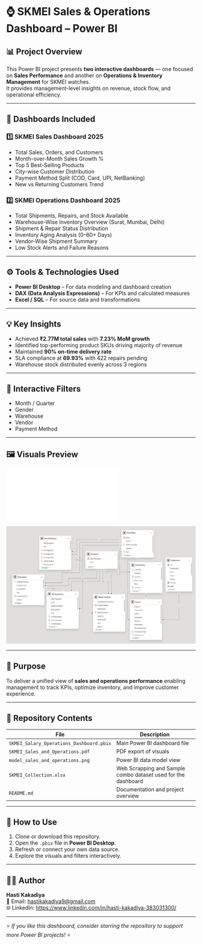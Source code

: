 # ⌚ SKMEI Sales & Operations Dashboard – Power BI

## 📊 Project Overview
This Power BI project presents **two interactive dashboards** — one focused on **Sales Performance** and another on **Operations & Inventory Management** for SKMEI watches.  
It provides management-level insights on revenue, stock flow, and operational efficiency.

---

## 🎯 Dashboards Included

### 1️⃣ SKMEI Sales Dashboard 2025
- Total Sales, Orders, and Customers  
- Month-over-Month Sales Growth %  
- Top 5 Best-Selling Products  
- City-wise Customer Distribution  
- Payment Method Split (COD, Card, UPI, NetBanking)  
- New vs Returning Customers Trend  

### 2️⃣ SKMEI Operations Dashboard 2025
- Total Shipments, Repairs, and Stock Available  
- Warehouse-Wise Inventory Overview (Surat, Mumbai, Delhi)  
- Shipment & Repair Status Distribution  
- Inventory Aging Analysis (0–60+ Days)  
- Vendor-Wise Shipment Summary  
- Low Stock Alerts and Failure Reasons  

---

## ⚙️ Tools & Technologies Used
- **Power BI Desktop** – For data modeling and dashboard creation  
- **DAX (Data Analysis Expressions)** – For KPIs and calculated measures  
- **Excel / SQL** – For source data and transformations  

---

## 💡 Key Insights
- Achieved **₹2.77M total sales** with **7.23% MoM growth**  
- Identified top-performing product SKUs driving majority of revenue  
- Maintained **90% on-time delivery rate**  
- SLA compliance at **69.93%** with 422 repairs pending  
- Warehouse stock distributed evenly across 3 regions  

---

## 🧭 Interactive Filters
- Month / Quarter  
- Gender  
- Warehouse  
- Vendor  
- Payment Method  

---

## 🖼️ Visuals Preview
![Sales And Operations Dashboard](SKMEI_Sales_and_Operations.pdf)
![Data Model](model_sales_and_operations.png)

---

## 🧠 Purpose
To deliver a unified view of **sales and operations performance** enabling management to track KPIs, optimize inventory, and improve customer experience.

---

## 📂 Repository Contents
| File | Description |
|------|--------------|
| `SKMEI_Salary_Operations_Dashboard.pbix` | Main Power BI dashboard file |
| `SKMEI_Sales_and_Operations.pdf` | PDF export of visuals |
| `model_sales_and_operations.png` | Power BI data model view |
| `SKMEI_Collection.xlsx` | Web Scrapping and Sample combo dataset used for the dashboard|
| `README.md` | Documentation and project overview |

---

## 🚀 How to Use
1. Clone or download this repository.  
2. Open the `.pbix` file in **Power BI Desktop**.  
3. Refresh or connect your own data source.  
4. Explore the visuals and filters interactively.

---

## 👩‍💼 Author
**Hasti Kakadiya**  
📧 Email: hastikakadiya9@gmail.com  
🌐 LinkedIn: https://www.linkedin.com/in/hasti-kakadiya-383031300/

---

⭐ *If you like this dashboard, consider starring the repository to support more Power BI projects!* ⭐
